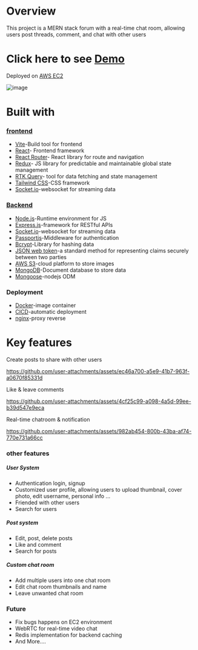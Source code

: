 # Overview

This project is a MERN stack forum with a real-time chat room, allowing users post threads, comment, and chat with other users

# Click here to see [Demo](http://ec2-52-195-177-191.ap-northeast-1.compute.amazonaws.com)

Deployed on [AWS EC2](https://aws.amazon.com/tw/ec2/)

![image](https://github.com/user-attachments/assets/46a53a17-a580-43c8-b0cd-6c6627c0ec66)

# Built with
### [frontend](https://github.com/zxc22164017)
* [Vite](https://vite.dev/)-Build tool for frontend
* [React](https://react.dev/)- Frontend framework
* [React Router](https://reactrouter.com/en/main)- React library for route and navigation
* [Redux](https://redux.js.org/)- JS library for predictable and maintainable global state management
* [RTK Query](https://redux-toolkit.js.org/rtk-query/overview)- tool for data fetching and state management
* [Tailwind CSS](https://tailwindcss.com/)-CSS framework
* [Socket.io](https://socket.io/)-websocket for streaming data
  
### [Backend](https://github.com/zxc22164017/chatRoom-backend)
* [Node.js](https://nodejs.org/zh-tw)-Runtime environment for JS
* [Express.js](https://expressjs.com/zh-tw/)-framework for RESTful APIs
* [Socket.io](https://socket.io/)-websocket for streaming data
* [Passportjs](https://www.passportjs.org/)-Middleware for authentication
* [Bcrypt](https://www.npmjs.com/package/bcrypt)-Library for hashing data
* [JSON web token](https://jwt.io/)-a standard method for representing claims securely between two parties
* [AWS S3](https://aws.amazon.com/tw/s3/)-cloud platform to store images
* [MongoDB](https://www.mongodb.com/community/forums/t/advice-for-chat-schema-design/114166)-Document database to store data
* [Mongoose](https://mongoosejs.com/)-nodejs ODM

### Deployment
* [Docker](https://www.docker.com/)-image container
* [CICD](https://github.com/resources/articles/devops/ci-cd)-automatic deployment
* [nginx](https://nginx.org/)-proxy reverse

# Key features
Create posts to share with other users

https://github.com/user-attachments/assets/ec46a700-a5e9-41b7-963f-a0670f85331d

Like & leave comments


https://github.com/user-attachments/assets/4cf25c99-a098-4a5d-99ee-b39d547e9eca

Real-time chatroom & notification

https://github.com/user-attachments/assets/982ab454-800b-43ba-af74-770e731a66cc

### other features

##### User System
* Authentication login, signup
* Customized user profile, allowing users to upload thumbnail, cover photo, edit username, personal info ...
* Friended with other users
* Search for users
##### Post system
* Edit, post, delete posts
* Like and comment
* Search for posts
##### Custom chat room
* Add multiple users into one chat room
* Edit chat room thumbnails and name
* Leave unwanted chat room

### Future
* Fix bugs happens on EC2 environment
* WebRTC for real-time video chat
* Redis implementation for backend caching
* And More....






















